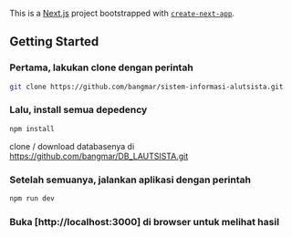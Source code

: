 This is a [Next.js](https://nextjs.org/) project bootstrapped with [`create-next-app`](https://github.com/vercel/next.js/tree/canary/packages/create-next-app).

## Getting Started

### Pertama, lakukan clone dengan perintah

```bash
git clone https://github.com/bangmar/sistem-informasi-alutsista.git
```

### Lalu, install semua depedency

```bash
npm install
```

clone / download databasenya di https://github.com/bangmar/DB_LAUTSISTA.git

### Setelah semuanya, jalankan aplikasi dengan perintah

```bash
npm run dev
```

### Buka [http://localhost:3000] di browser untuk melihat hasil
